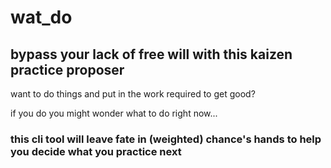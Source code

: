 # wat_do

## bypass your lack of free will with this kaizen practice proposer

want to do things and put in the work required to get good?

if you do you might wonder what to do right now...

### this cli tool will leave fate in (weighted) chance's hands to help you decide what you practice next
